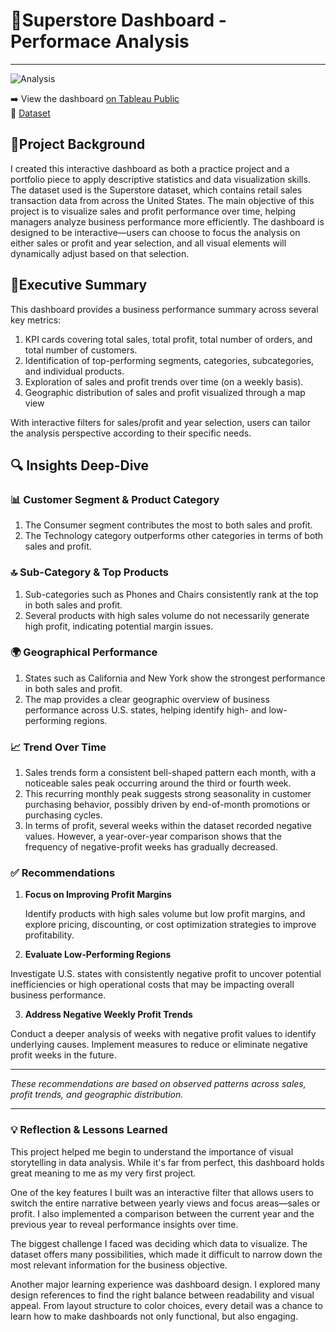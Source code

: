 # 🛒Superstore Dashboard - Performace Analysis

---

![Analysis](https://github.com/user-attachments/assets/b1fd79c2-fb0c-4fd1-af16-ee9bd3cae0a1)

➡️ View the dashboard [on Tableau Public](https://public.tableau.com/views/SuperstoreDashboard1_17464702977070/Analysis?:language=en-US&:sid=&:redirect=auth&:display_count=n&:origin=viz_share_link)  
📁 [Dataset](https://github.com/azizahproject/Superstore-Dashboard/tree/main/Dataset)


## 📌Project Background
I created this interactive dashboard as both a practice project and a portfolio piece to apply descriptive statistics and data visualization skills. The dataset used is the Superstore dataset, which contains retail sales transaction data from across the United States.
The main objective of this project is to visualize sales and profit performance over time, helping managers analyze business performance more efficiently.
The dashboard is designed to be interactive—users can choose to focus the analysis on either sales or profit and year selection, and all visual elements will dynamically adjust based on that selection.

## 🧾Executive Summary
This dashboard provides a business performance summary across several key metrics:
1. KPI cards covering total sales, total profit, total number of orders, and total number of customers.
2. Identification of top-performing segments, categories, subcategories, and individual products.
3. Exploration of sales and profit trends over time (on a weekly basis).
4. Geographic distribution of sales and profit visualized through a map view

With interactive filters for sales/profit and year selection, users can tailor the analysis perspective according to their specific needs.

## 🔍 Insights Deep-Dive
### 📊 Customer Segment & Product Category
1. The Consumer segment contributes the most to both sales and profit.
2. The Technology category outperforms other categories in terms of both sales and profit.

### 🔝 Sub-Category & Top Products
1. Sub-categories such as Phones and Chairs consistently rank at the top in both sales and profit.
2. Several products with high sales volume do not necessarily generate high profit, indicating potential margin issues.

### 🌍 Geographical Performance
1. States such as California and New York show the strongest performance in both sales and profit.
2. The map provides a clear geographic overview of business performance across U.S. states, helping identify high- and low-performing regions.

### 📈 Trend Over Time
1. Sales trends form a consistent bell-shaped pattern each month, with a noticeable sales peak occurring around the third or fourth week.
2. This recurring monthly peak suggests strong seasonality in customer purchasing behavior, possibly driven by end-of-month promotions or purchasing cycles.
3. In terms of profit, several weeks within the dataset recorded negative values. However, a year-over-year comparison shows that the frequency of negative-profit weeks has gradually decreased.

### ✅ Recommendations
1. **Focus on Improving Profit Margins**
   
   Identify products with high sales volume but low profit margins, and explore pricing, discounting, or cost optimization strategies to improve profitability.

2. **Evaluate Low-Performing Regions**

Investigate U.S. states with consistently negative profit to uncover potential inefficiencies or high operational costs that may be impacting overall business performance.

3. **Address Negative Weekly Profit Trends**

Conduct a deeper analysis of weeks with negative profit values to identify underlying causes. Implement measures to reduce or eliminate negative profit weeks in the future.

---

*These recommendations are based on observed patterns across sales, profit trends, and geographic distribution.*

---

### 💡 Reflection & Lessons Learned
This project helped me begin to understand the importance of visual storytelling in data analysis. While it's far from perfect, this dashboard holds great meaning to me as my very first project.

One of the key features I built was an interactive filter that allows users to switch the entire narrative between yearly views and focus areas—sales or profit. I also implemented a comparison between the current year and the previous year to reveal performance insights over time.

The biggest challenge I faced was deciding which data to visualize. The dataset offers many possibilities, which made it difficult to narrow down the most relevant information for the business objective.

Another major learning experience was dashboard design. I explored many design references to find the right balance between readability and visual appeal. From layout structure to color choices, every detail was a chance to learn how to make dashboards not only functional, but also engaging.





